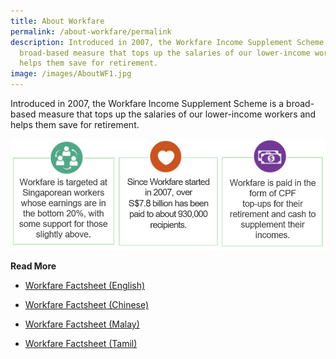 ```yaml
---
title: About Workfare
permalink: /about-workfare/permalink
description: Introduced in 2007, the Workfare Income Supplement Scheme is a
  broad-based measure that tops up the salaries of our lower-income workers and
  helps them save for retirement.
image: /images/AboutWF1.jpg
---
```

Introduced in 2007, the Workfare Income Supplement Scheme is a broad-based measure that tops up the salaries of our lower-income workers and helps them save for retirement.

![Alt text for image on Isomer site](/images/AboutWF2.png)

**Read More**

* [Workfare Factsheet (English)](/files/Workfare%20Factsheet%20(English).pdf)

* [Workfare Factsheet (Chinese)](/files/Workfare%20Factsheet%20(Chinese).pdf)

* [Workfare Factsheet (Malay)](/files/Workfare%20Factsheet%20(Malay).pdf)

* [Workfare Factsheet (Tamil)](/files/Workfare%20Factsheet%20(Tamil).pdf)